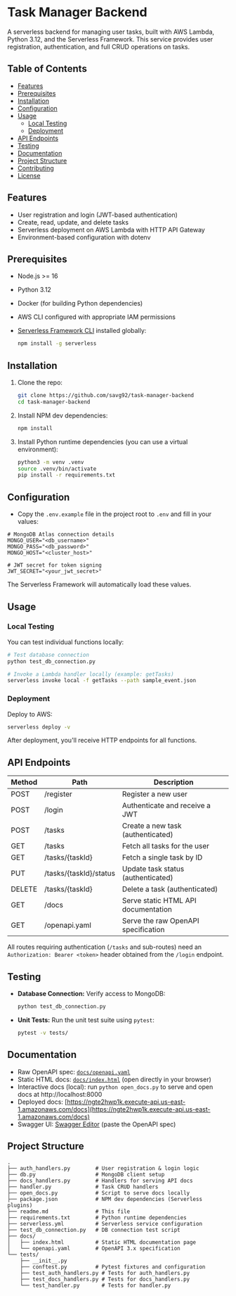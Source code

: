 # Task Manager Backend

A serverless backend for managing user tasks, built with AWS Lambda, Python 3.12, and the Serverless Framework. This service provides user registration, authentication, and full CRUD operations on tasks.

## Table of Contents
- [Features](#features)
- [Prerequisites](#prerequisites)
- [Installation](#installation)
- [Configuration](#configuration)
- [Usage](#usage)
  - [Local Testing](#local-testing)
  - [Deployment](#deployment)
- [API Endpoints](#api-endpoints)
- [Testing](#testing)
- [Documentation](#documentation)
- [Project Structure](#project-structure)
- [Contributing](#contributing)
- [License](#license)

## Features
- User registration and login (JWT-based authentication)
- Create, read, update, and delete tasks
- Serverless deployment on AWS Lambda with HTTP API Gateway
- Environment-based configuration with dotenv

## Prerequisites
- Node.js >= 16
- Python 3.12
- Docker (for building Python dependencies)
- AWS CLI configured with appropriate IAM permissions
- [Serverless Framework CLI](https://www.serverless.com/) installed globally:

  ```zsh
  npm install -g serverless
  ```

## Installation
1. Clone the repo:
   ```zsh
   git clone https://github.com/savg92/task-manager-backend
   cd task-manager-backend
   ```
2. Install NPM dev dependencies:
   ```zsh
   npm install
   ```
3. Install Python runtime dependencies (you can use a virtual environment):
   ```zsh
   python3 -m venv .venv
   source .venv/bin/activate
   pip install -r requirements.txt
   ```

## Configuration
- Copy the `.env.example` file in the project root to `.env` and fill in your values:
```dotenv
# MongoDB Atlas connection details
MONGO_USER="<db_username>"
MONGO_PASS="<db_password>"
MONGO_HOST="<cluster_host>"

# JWT secret for token signing
JWT_SECRET="<your_jwt_secret>"
```

The Serverless Framework will automatically load these values.

## Usage

### Local Testing

You can test individual functions locally:

```zsh
# Test database connection
python test_db_connection.py

# Invoke a Lambda handler locally (example: getTasks)
serverless invoke local -f getTasks --path sample_event.json
```

### Deployment

Deploy to AWS:

```zsh
serverless deploy -v
```

After deployment, you'll receive HTTP endpoints for all functions.

## API Endpoints

| Method | Path                      | Description                          |
| ------ | ------------------------- | ------------------------------------ |
| POST   | /register                 | Register a new user                 |
| POST   | /login                    | Authenticate and receive a JWT       |
| POST   | /tasks                    | Create a new task (authenticated)    |
| GET    | /tasks                    | Fetch all tasks for the user         |
| GET    | /tasks/{taskId}           | Fetch a single task by ID            |
| PUT    | /tasks/{taskId}/status    | Update task status (authenticated)   |
| DELETE | /tasks/{taskId}           | Delete a task (authenticated)        |
| GET    | /docs                     | Serve static HTML API documentation  |
| GET    | /openapi.yaml             | Serve the raw OpenAPI specification  |

All routes requiring authentication (`/tasks` and sub-routes) need an `Authorization: Bearer <token>` header obtained from the `/login` endpoint.

## Testing

- **Database Connection:** Verify access to MongoDB:
  ```zsh
  python test_db_connection.py
  ```
- **Unit Tests:** Run the unit test suite using `pytest`:
  ```zsh
  pytest -v tests/
  ```

## Documentation
- Raw OpenAPI spec: [`docs/openapi.yaml`](docs/openapi.yaml)
- Static HTML docs: [`docs/index.html`](docs/index.html) (open directly in your browser)
- Interactive docs (local): run `python open_docs.py` to serve and open docs at http://localhost:8000
- Deployed docs: [https://ngte2hwp1k.execute-api.us-east-1.amazonaws.com/docs](https://ngte2hwp1k.execute-api.us-east-1.amazonaws.com/docs)
- Swagger UI: [Swagger Editor](https://editor.swagger.io/) (paste the OpenAPI spec)

## Project Structure
```
.
├── auth_handlers.py        # User registration & login logic
├── db.py                   # MongoDB client setup
├── docs_handlers.py        # Handlers for serving API docs
├── handler.py              # Task CRUD handlers
├── open_docs.py            # Script to serve docs locally
├── package.json            # NPM dev dependencies (Serverless plugins)
├── readme.md               # This file
├── requirements.txt        # Python runtime dependencies
├── serverless.yml          # Serverless service configuration
├── test_db_connection.py   # DB connection test script
├── docs/
│   ├── index.html          # Static HTML documentation page
│   └── openapi.yaml        # OpenAPI 3.x specification
└── tests/
    ├── __init__.py
    ├── conftest.py         # Pytest fixtures and configuration
    ├── test_auth_handlers.py # Tests for auth_handlers.py
    ├── test_docs_handlers.py # Tests for docs_handlers.py
    └── test_handler.py       # Tests for handler.py
```

<!-- ## Contributing
Contributions are welcome! Please open issues and submit pull requests. -->